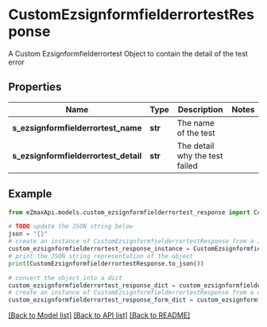 # CustomEzsignformfielderrortestResponse

A Custom Ezsignformfielderrortest Object to contain the detail of the test error

## Properties

Name | Type | Description | Notes
------------ | ------------- | ------------- | -------------
**s_ezsignformfielderrortest_name** | **str** | The name of the test | 
**s_ezsignformfielderrortest_detail** | **str** | The detail why the test failed | 

## Example

```python
from eZmaxApi.models.custom_ezsignformfielderrortest_response import CustomEzsignformfielderrortestResponse

# TODO update the JSON string below
json = "{}"
# create an instance of CustomEzsignformfielderrortestResponse from a JSON string
custom_ezsignformfielderrortest_response_instance = CustomEzsignformfielderrortestResponse.from_json(json)
# print the JSON string representation of the object
print(CustomEzsignformfielderrortestResponse.to_json())

# convert the object into a dict
custom_ezsignformfielderrortest_response_dict = custom_ezsignformfielderrortest_response_instance.to_dict()
# create an instance of CustomEzsignformfielderrortestResponse from a dict
custom_ezsignformfielderrortest_response_form_dict = custom_ezsignformfielderrortest_response.from_dict(custom_ezsignformfielderrortest_response_dict)
```
[[Back to Model list]](../README.md#documentation-for-models) [[Back to API list]](../README.md#documentation-for-api-endpoints) [[Back to README]](../README.md)


